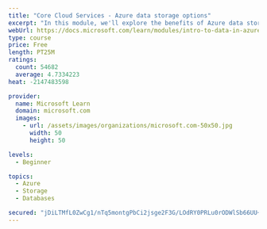 ```yaml
---
title: "Core Cloud Services - Azure data storage options"
excerpt: "In this module, we'll explore the benefits of Azure data storage services versus on-premises storage."
webUrl: https://docs.microsoft.com/learn/modules/intro-to-data-in-azure/
type: course
price: Free
length: PT25M
ratings:
  count: 54682
  average: 4.7334223
heat: -2147483598

provider:
  name: Microsoft Learn
  domain: microsoft.com
  images:
    - url: /assets/images/organizations/microsoft.com-50x50.jpg
      width: 50
      height: 50

levels:
  - Beginner

topics:
  - Azure
  - Storage
  - Databases

secured: "jDiLTMfL0ZwCg1/nTq5montgPbCi2jsge2F3G/LOdRY0PRLu0rODWlSb66UU+zEBUkKwvq1edVg8lgJpleJdiELNQfBC2b7JGEuhF9Fv9mBVXMOwLlNFASAWFhCwP6KU+vvZDkFumGJHNsHYkLZYcndLDLn28lg2vFWFTVQpGxhVC4zacD4Jiq74/eegM1c8tIEoefymSPweHc4wtGWrE90SNyeTzvYiLohd7F+lT6IYG5k+tuUx216dSsM0OLZJwdNywwrpjih+y4OYWl4huPvIms0E7Xi6MVX0lgZmPUY0KTTF4Srd2fWxslFrLLBwJUXjgZTZo6KaAZRtS5Arvxwoy80f3KHRtNhK4QA1/feKx1cXPBlMZx2GNa3i24fy+iDg8kJv13I85bZclswaKADGYtin0zFaTM/kSLshloiPZWsiBe/4fkXE0DyHLfKf;dpQtTCenKPYPuwCnRTzxiw=="
---
```


